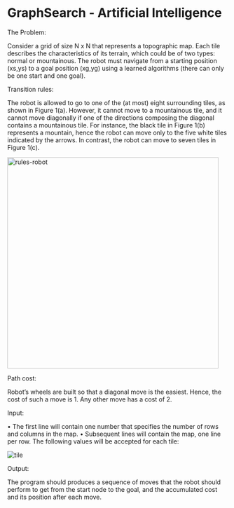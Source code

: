# GraphSearch - Artificial Intelligence
The Problem: 

Consider a grid of size N x N that represents a topographic map. Each tile describes the characteristics of its terrain, which could be of two types: normal or mountainous.  The robot must navigate from a starting position (xs,ys) to a goal position (xg,yg) using a learned algorithms (there can only be one start and one goal).  

Transition rules: 

The robot is allowed to go to one of the (at most) eight surrounding tiles, as shown in Figure 1(a). However, it cannot move to a mountainous tile, and it cannot move diagonally if one of the directions composing the diagonal contains a mountainous tile. For instance, the black tile in Figure 1(b) represents a mountain, hence the robot can move only to the five white tiles indicated by the arrows. In contrast, the robot can move to seven tiles in Figure 1(c).

<img width="482" alt="rules-robot" src="https://user-images.githubusercontent.com/69590474/90357676-28f43d00-e097-11ea-86fb-30d9765231a6.png">

Path cost:

Robot’s wheels are built so that a diagonal move is the easiest. Hence, the cost of such a move is 1. Any other move has a cost of 2.

Input:

• The first line will contain one number that specifies the number of rows and columns in the map.
• Subsequent lines will contain the map, one line per row. The following values will be accepted for each tile:

![tile](https://user-images.githubusercontent.com/69590474/90357879-b768be80-e097-11ea-94f2-e99344fac421.jpg)

Output:

The program should produces a sequence of moves that the robot should perform to get from the start node to the goal, and the accumulated cost and its position after each move.

